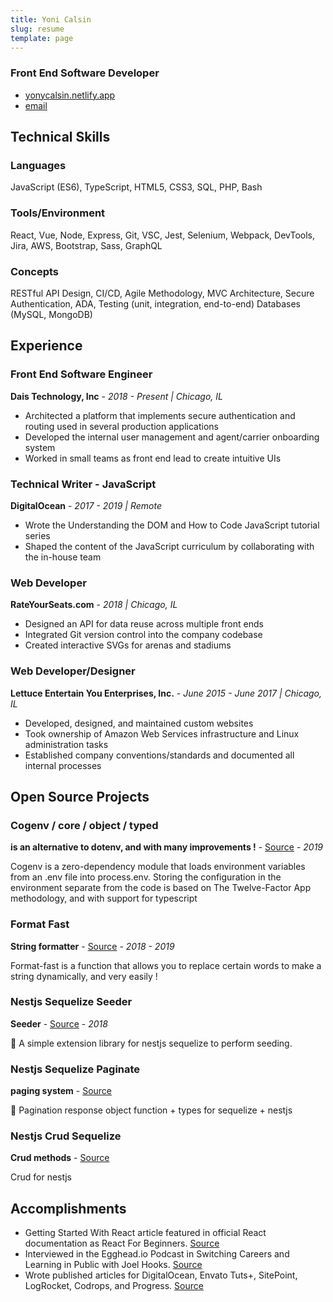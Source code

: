 ```yaml
---
title: Yoni Calsin
slug: resume
template: page
---
```


### Front End Software Developer

-  [yonycalsin.netlify.app](https://yonycalsin.netlify.app)
-  [email](mailto:helloyonycalsin@gmail.com)

## Technical Skills

### Languages

JavaScript (ES6), TypeScript, HTML5, CSS3, SQL, PHP, Bash

### Tools/Environment

React, Vue, Node, Express, Git, VSC, Jest, Selenium, Webpack, DevTools, Jira, AWS, Bootstrap, Sass, GraphQL

### Concepts

RESTful API Design, CI/CD, Agile Methodology, MVC Architecture, Secure Authentication, ADA, Testing (unit, integration, end-to-end) Databases (MySQL, MongoDB)

## Experience

### Front End Software Engineer

**Dais Technology, Inc** - _2018 - Present | Chicago, IL_

-  Architected a platform that implements secure authentication and routing used in several production applications
-  Developed the internal user management and agent/carrier onboarding system
-  Worked in small teams as front end lead to create intuitive UIs

### Technical Writer - JavaScript

**DigitalOcean** - _2017 - 2019 | Remote_

-  Wrote the Understanding the DOM and How to Code JavaScript tutorial series
-  Shaped the content of the JavaScript curriculum by collaborating with the in-house team

### Web Developer

**RateYourSeats.com** - _2018 | Chicago, IL_

-  Designed an API for data reuse across multiple front ends
-  Integrated Git version control into the company codebase
-  Created interactive SVGs for arenas and stadiums

### Web Developer/Designer

**Lettuce Entertain You Enterprises, Inc.** - _June 2015 - June 2017 | Chicago, IL_

-  Developed, designed, and maintained custom websites
-  Took ownership of Amazon Web Services infrastructure and Linux administration tasks
-  Established company conventions/standards and documented all internal processes

## Open Source Projects

### Cogenv / core / object / typed

**is an alternative to dotenv, and with many improvements !** - [Source](https://github.com/@cogenv) - _2019_

Cogenv is a zero-dependency module that loads environment variables from an .env file into process.env. Storing the configuration in the environment separate from the code is based on The Twelve-Factor App methodology, and with support for typescript

### Format Fast

**String formatter** - [Source](https://github.com/yonycalsin/format-fast) - _2018 - 2019_

Format-fast is a function that allows you to replace certain words to make a string dynamically, and very easily !

### Nestjs Sequelize Seeder

**Seeder** - [Source](https://github.com/yonycalsin/nestjs-sequelize-seeder) - _2018_

🌾 A simple extension library for nestjs sequelize to perform seeding.

### Nestjs Sequelize Paginate

**paging system** - [Source](https://github.com/yonycalsin/nestjs-sequelize-paginate)

🎉 Pagination response object function + types for sequelize + nestjs

### Nestjs Crud Sequelize

**Crud methods** - [Source](https://github.com/yonycalsin/nestjs-crud-sequelize)

Crud for nestjs

<!-- ## Speaking

### An Introduction to Vue

**JavaScript Chicago** - _2019 | Chicago, IL_

### An Introduction to React

**JavaScript Chicago** - _2019 | Chicago, IL_

### Developing a WordPress Theme From Scratch

**WordCamp Chicago** - _2017 | Chicago, IL_

## Education

### B.A. in Professional Studies

**Robert Morris University** - _2007 - 2010 | Chicago, IL_ -->

## Accomplishments

-  Getting Started With React article featured in official React documentation as React For Beginners. [Source](https://reactjs.org/docs/getting-started.html)
-  Interviewed in the Egghead.io Podcast in Switching Careers and Learning in Public with Joel Hooks. [Source](https://egghead.io/podcasts/switching-careers-and-learning-in-public-with-tania-rascia)
-  Wrote published articles for DigitalOcean, Envato Tuts+, SitePoint, LogRocket, Codrops, and Progress. [Source](https://yonycalsin.netlify.app/publications)

